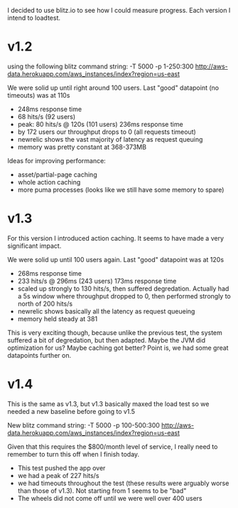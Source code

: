 I decided to use blitz.io to see how I could measure progress. Each version I intend to loadtest.

v1.2
====

using the following blitz command string: -T 5000 -p 1-250:300 http://aws-data.herokuapp.com/aws_instances/index?region=us-east

We were solid up until right around 100 users. Last "good" datapoint (no timeouts) was at 110s
- 248ms response time 
- 68 hits/s (92 users)
- peak: 80 hits/s @ 120s (101 users) 236ms response time
- by 172 users our throughput drops to 0 (all requests timeout)
- newrelic shows the vast majority of latency as request queuing
- memory was pretty constant at 368-373MB 

Ideas for improving performance:
- asset/partial-page caching
- whole action caching
- more puma processes (looks like we still have some memory to spare)

v1.3
====

For this version I introduced action caching. It seems to have made a very significant impact.


We were solid up until 100 users again. Last "good" datapoint was at 120s 
- 268ms response time
- 233 hits/s @ 296ms (243 users) 173ms response time
- scaled up strongly to 130 hits/s, then suffered degredation. Actually had a 5s window where throughput dropped to 0, then performed strongly to north of 200 hits/s
- newrelic shows basically all the latency as request queueing
- memory held steady at 381

This is very exciting though, because unlike the previous test, the system suffered a bit of degredation, but then adapted. Maybe the JVM did optimization for us? Maybe caching got better? Point is, we had some great datapoints further on.

v1.4
====

This is the same as v1.3, but v1.3 basically maxed the load test so we needed a new baseline before going to v1.5

New blitz command string: -T 5000 -p 100-500:300 http://aws-data.herokuapp.com/aws_instances/index?region=us-east 

Given that this requires the $800/month level of service, I really need to remember to turn this off when I finish today.

- This test pushed the app over
- we had a peak of 227 hits/s
- we had timeouts throughout the test (these results were arguably worse than those of v1.3). Not starting from 1 seems to be "bad"
- The wheels did not come off until we were well over 400 users

